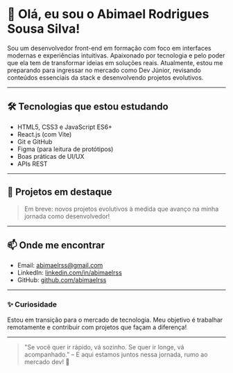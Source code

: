 # 👋 Olá, eu sou o Abimael Rodrigues Sousa Silva!

Sou um desenvolvedor front-end em formação com foco em interfaces modernas e experiências intuitivas. Apaixonado por tecnologia e pelo poder que ela tem de transformar ideias em soluções reais. Atualmente, estou me preparando para ingressar no mercado como Dev Júnior, revisando conteúdos essenciais da stack e desenvolvendo projetos evolutivos.

---

## 🛠️ Tecnologias que estou estudando

- HTML5, CSS3 e JavaScript ES6+
- React.js (com Vite)
- Git e GitHub
- Figma (para leitura de protótipos)
- Boas práticas de UI/UX
- APIs REST

---

## 📌 Projetos em destaque

> Em breve: novos projetos evolutivos à medida que avanço na minha jornada como desenvolvedor!

---

## 📫 Onde me encontrar

- Email: abimaelrss@gmail.com  
- LinkedIn: [linkedin.com/in/abimaelrss](https://www.linkedin.com/in/abimaelrss/)  
- GitHub: [github.com/abimaelrss](https://github.com/abimaelrss)

---

### ✨ Curiosidade
Estou em transição para o mercado de tecnologia. Meu objetivo é trabalhar remotamente e contribuir com projetos que façam a diferença!

---

> "Se você quer ir rápido, vá sozinho. Se quer ir longe, vá acompanhado." – E aqui estamos juntos nessa jornada, rumo ao mercado dev! 🚀
